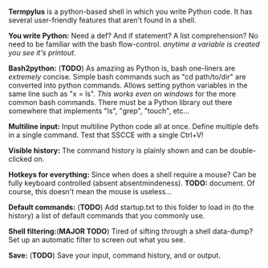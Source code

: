 **Termpylus** is a python-based shell in which you write Python code. It has several user-friendly features that aren't found in a shell.

**You write Python:** Need a def? And if statement? A list comprehension? No need to be familiar with the bash flow-control. *anytime a variable is created you see it's printout*.

**Bash2python:** (**TODO**) As amazing as Python is, bash one-liners are *extremely* concise. Simple bash commands such as "cd path/to/dir" are converted into python commands. Allows setting python variables in the same line such as "x = ls". *This works even on windows* for the more common bash commands. There must be a Python library out there somewhere that implements "ls", "grep", "touch", etc...

**Multiline input:** Input multiline Python code all at once. Define multiple defs in a single command. Test that SSCCE with a single Ctrl+V!

**Visible history:** The command history is plainly shown and can be double-clicked on.

**Hotkeys for everything:** Since when does a shell require a mouse? Can be fully keyboard controlled (absent absentmindeness). **TODO:** document. Of course, this doesn't mean the mouse is useless...

**Default commands:** (**TODO**) Add startup.txt to this folder to load in (to the history) a list of default commands that you commonly use.

**Shell filtering:**(**MAJOR TODO**) Tired of sifting through a shell data-dump? Set up an automatic filter to screen out what you see.

**Save:** (**TODO**) Save your input, command history, and or output.